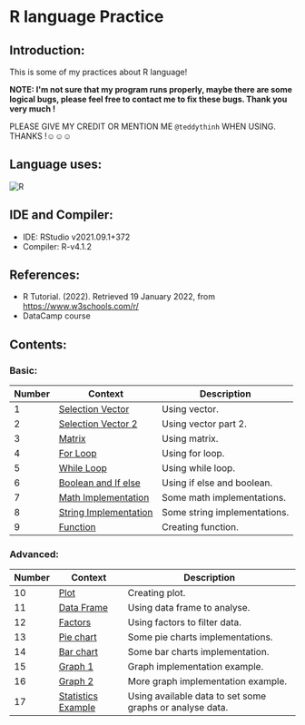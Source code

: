 # R language Practice 

## Introduction:

This is some of my practices about R language!

**NOTE: I'm not sure that my program runs properly, maybe there are some logical bugs, please feel free to contact me to fix these bugs. Thank you very much !**

PLEASE GIVE MY CREDIT OR MENTION ME `@teddythinh` WHEN USING. THANKS !☺️☺️☺️

## Language uses:

![R](https://img.shields.io/badge/r-%23276DC3.svg?style=for-the-badge&logo=r&logoColor=white)

## IDE and Compiler:

- IDE: RStudio v2021.09.1+372
- Compiler: R-v4.1.2

## References:
- R Tutorial. (2022). Retrieved 19 January 2022, from https://www.w3schools.com/r/
- DataCamp course

## Contents:

### Basic:
| Number | Context | Description |
| ------ | ------- | ----------- |
| 1      | [Selection Vector](https://github.com/teddythinh/R-language-Practice/blob/main/SelectionVector.r) | Using vector.
| 2      | [Selection Vector 2](https://github.com/teddythinh/R-language-Practice/blob/main/SelectionVector2.r) | Using vector part 2.
| 3      | [Matrix](https://github.com/teddythinh/R-language-Practice/blob/main/Matrix.r) | Using matrix.
| 4      | [For Loop](https://github.com/teddythinh/R-language-Practice/blob/main/ForLoop.r) | Using for loop.
| 5      | [While Loop](https://github.com/teddythinh/R-language-Practice/blob/main/WhileLoop.r) | Using while loop.
| 6      | [Boolean and If else](https://github.com/teddythinh/R-language-Practice/blob/main/BooleanAndIfElse.r) | Using if else and boolean.
| 7      | [Math Implementation](https://github.com/teddythinh/R-language-Practice/blob/main/MathImplementation.r) | Some math implementations.
| 8      | [String Implementation](https://github.com/teddythinh/R-language-Practice/blob/main/StringImplementation.r) | Some string implementations.
| 9      | [Function](https://github.com/teddythinh/R-language-Practice/blob/main/Function.r) | Creating function.

### Advanced:
| Number | Context | Description |
| ------ | ------- | ----------- |
| 10     | [Plot](https://github.com/teddythinh/R-language-Practice/blob/main/UsingPlot.r) | Creating plot. 
| 11     | [Data Frame](https://github.com/teddythinh/R-language-Practice/blob/main/DataFrames.r) | Using data frame to analyse.
| 12     | [Factors](https://github.com/teddythinh/R-language-Practice/blob/main/Factors.r) | Using factors to filter data.
| 13     | [Pie chart](https://github.com/teddythinh/R-language-Practice/blob/main/PieCharts.r) | Some pie charts implementations.
| 14     | [Bar chart](https://github.com/teddythinh/R-language-Practice/blob/main/BarCharts.r) | Some bar charts implementation.
| 15     | [Graph 1](https://github.com/teddythinh/R-language-Practice/blob/main/Graph.r) | Graph implementation example.
| 16     | [Graph 2](https://github.com/teddythinh/R-language-Practice/blob/main/Graph2.r) | More graph implementation example.
| 17     | [Statistics Example](https://github.com/teddythinh/R-language-Practice/blob/main/StatisticsExample.r) | Using available data to set some graphs or analyse data.
